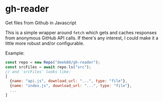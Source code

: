 # gh-reader

Get files from Github in Javascript

This is a simple wrapper around `fetch` which gets and caches responses
from anonymous GitHub API calls. If there's any interest, I could make
it a little more robust and/or configurable.

Example:

```js
const repo = new Repo("deek80/gh-reader");
const srcFiles = await repo.ls("src");
// and `srcFiles` looks like:
[
  {name: "api.js", download_url: "...", type: "file"},
  {name: "index.js", download_url: "...", type: "file"},
  ...
]
```
